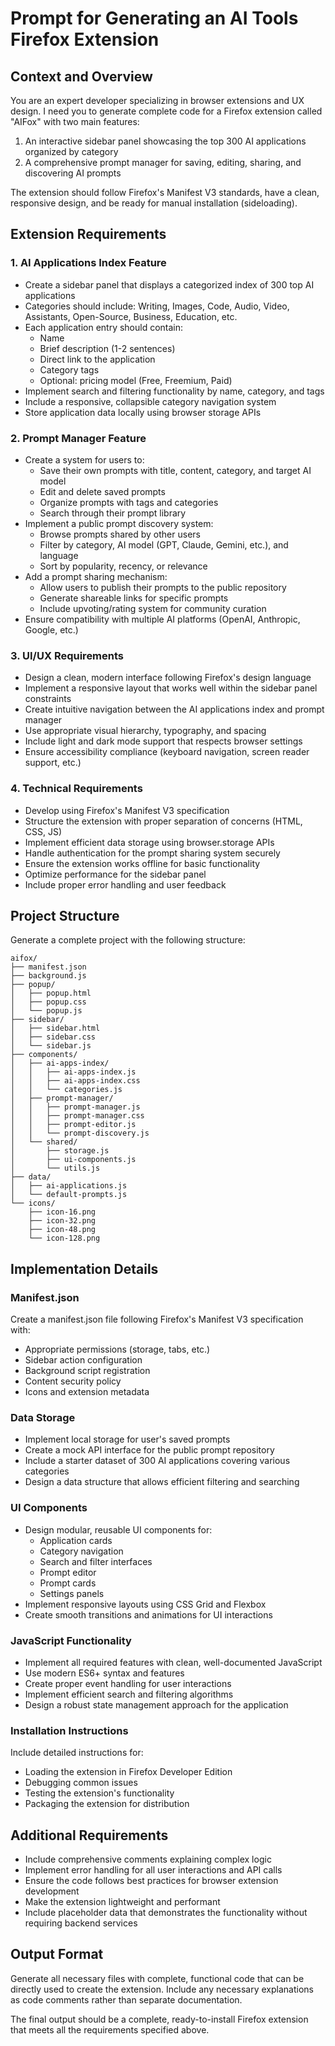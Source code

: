 # Prompt for Generating an AI Tools Firefox Extension

## Context and Overview

You are an expert developer specializing in browser extensions and UX design. I need you to generate complete code for a Firefox extension called "AIFox" with two main features:

1. An interactive sidebar panel showcasing the top 300 AI applications organized by category
2. A comprehensive prompt manager for saving, editing, sharing, and discovering AI prompts

The extension should follow Firefox's Manifest V3 standards, have a clean, responsive design, and be ready for manual installation (sideloading).

## Extension Requirements

### 1. AI Applications Index Feature

- Create a sidebar panel that displays a categorized index of 300 top AI applications
- Categories should include: Writing, Images, Code, Audio, Video, Assistants, Open-Source, Business, Education, etc.
- Each application entry should contain:
  - Name
  - Brief description (1-2 sentences)
  - Direct link to the application
  - Category tags
  - Optional: pricing model (Free, Freemium, Paid)
- Implement search and filtering functionality by name, category, and tags
- Include a responsive, collapsible category navigation system
- Store application data locally using browser storage APIs

### 2. Prompt Manager Feature

- Create a system for users to:
  - Save their own prompts with title, content, category, and target AI model
  - Edit and delete saved prompts
  - Organize prompts with tags and categories
  - Search through their prompt library
- Implement a public prompt discovery system:
  - Browse prompts shared by other users
  - Filter by category, AI model (GPT, Claude, Gemini, etc.), and language
  - Sort by popularity, recency, or relevance
- Add a prompt sharing mechanism:
  - Allow users to publish their prompts to the public repository
  - Generate shareable links for specific prompts
  - Include upvoting/rating system for community curation
- Ensure compatibility with multiple AI platforms (OpenAI, Anthropic, Google, etc.)

### 3. UI/UX Requirements

- Design a clean, modern interface following Firefox's design language
- Implement a responsive layout that works well within the sidebar panel constraints
- Create intuitive navigation between the AI applications index and prompt manager
- Use appropriate visual hierarchy, typography, and spacing
- Include light and dark mode support that respects browser settings
- Ensure accessibility compliance (keyboard navigation, screen reader support, etc.)

### 4. Technical Requirements

- Develop using Firefox's Manifest V3 specification
- Structure the extension with proper separation of concerns (HTML, CSS, JS)
- Implement efficient data storage using browser.storage APIs
- Handle authentication for the prompt sharing system securely
- Ensure the extension works offline for basic functionality
- Optimize performance for the sidebar panel
- Include proper error handling and user feedback

## Project Structure

Generate a complete project with the following structure:

```
aifox/
├── manifest.json
├── background.js
├── popup/
│   ├── popup.html
│   ├── popup.css
│   └── popup.js
├── sidebar/
│   ├── sidebar.html
│   ├── sidebar.css
│   └── sidebar.js
├── components/
│   ├── ai-apps-index/
│   │   ├── ai-apps-index.js
│   │   ├── ai-apps-index.css
│   │   └── categories.js
│   ├── prompt-manager/
│   │   ├── prompt-manager.js
│   │   ├── prompt-manager.css
│   │   ├── prompt-editor.js
│   │   └── prompt-discovery.js
│   └── shared/
│       ├── storage.js
│       ├── ui-components.js
│       └── utils.js
├── data/
│   ├── ai-applications.js
│   └── default-prompts.js
└── icons/
    ├── icon-16.png
    ├── icon-32.png
    ├── icon-48.png
    └── icon-128.png
```

## Implementation Details

### Manifest.json

Create a manifest.json file following Firefox's Manifest V3 specification with:
- Appropriate permissions (storage, tabs, etc.)
- Sidebar action configuration
- Background script registration
- Content security policy
- Icons and extension metadata

### Data Storage

- Implement local storage for user's saved prompts
- Create a mock API interface for the public prompt repository
- Include a starter dataset of 300 AI applications covering various categories
- Design a data structure that allows efficient filtering and searching

### UI Components

- Design modular, reusable UI components for:
  - Application cards
  - Category navigation
  - Search and filter interfaces
  - Prompt editor
  - Prompt cards
  - Settings panels
- Implement responsive layouts using CSS Grid and Flexbox
- Create smooth transitions and animations for UI interactions

### JavaScript Functionality

- Implement all required features with clean, well-documented JavaScript
- Use modern ES6+ syntax and features
- Create proper event handling for user interactions
- Implement efficient search and filtering algorithms
- Design a robust state management approach for the application

### Installation Instructions

Include detailed instructions for:
- Loading the extension in Firefox Developer Edition
- Debugging common issues
- Testing the extension's functionality
- Packaging the extension for distribution

## Additional Requirements

- Include comprehensive comments explaining complex logic
- Implement error handling for all user interactions and API calls
- Ensure the code follows best practices for browser extension development
- Make the extension lightweight and performant
- Include placeholder data that demonstrates the functionality without requiring backend services

## Output Format

Generate all necessary files with complete, functional code that can be directly used to create the extension. Include any necessary explanations as code comments rather than separate documentation.

The final output should be a complete, ready-to-install Firefox extension that meets all the requirements specified above.